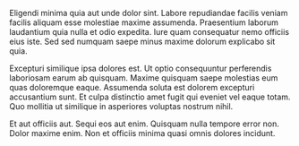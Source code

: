 Eligendi minima quia aut unde dolor sint. Labore repudiandae facilis veniam facilis aliquam esse molestiae maxime assumenda. Praesentium laborum laudantium quia nulla et odio expedita. Iure quam consequatur nemo officiis eius iste. Sed sed numquam saepe minus maxime dolorum explicabo sit quia.
 Excepturi similique ipsa dolores est. Ut optio consequuntur perferendis laboriosam earum ab quisquam. Maxime quisquam saepe molestias eum quas doloremque eaque. Assumenda soluta est dolorem excepturi accusantium sunt. Et culpa distinctio amet fugit qui eveniet vel eaque totam. Quo mollitia ut similique in asperiores voluptas nostrum nihil.
 Et aut officiis aut. Sequi eos aut enim. Quisquam nulla tempore error non. Dolor maxime enim. Non et officiis minima quasi omnis dolores incidunt.